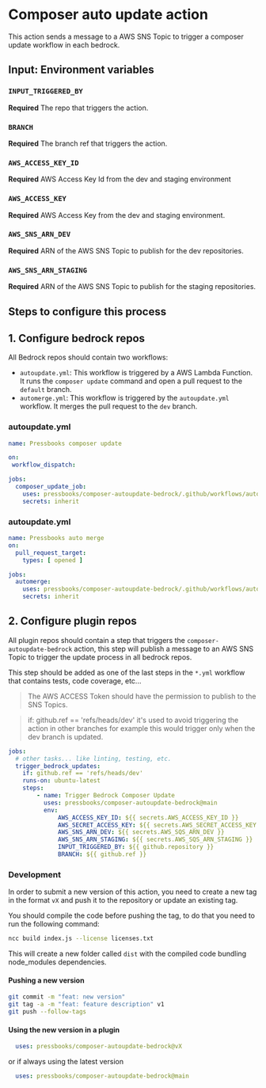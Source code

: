 # Composer auto update action

This action sends a message to a AWS SNS Topic to trigger a composer update workflow in each bedrock.

## Input: Environment variables

### `INPUT_TRIGGERED_BY`

**Required** The repo that triggers the action.

### `BRANCH`

**Required** The branch ref that triggers the action.

### `AWS_ACCESS_KEY_ID`

**Required** AWS Access Key Id from the dev and staging environment

### `AWS_ACCESS_KEY`

**Required** AWS Access Key from the dev and staging environment.

### `AWS_SNS_ARN_DEV`

**Required** ARN of the AWS SNS Topic to publish for the dev repositories.

### `AWS_SNS_ARN_STAGING`

**Required** ARN of the AWS SNS Topic to publish for the staging repositories.

## Steps to configure this process

## 1. Configure bedrock repos

All Bedrock repos should contain two workflows:

* `autoupdate.yml`: This workflow is triggered by a AWS Lambda Function. It runs the `composer update` command and open a pull request to the `default` branch.
* `automerge.yml`: This workflow is triggered by the `autoupdate.yml` workflow. It merges the pull request to the `dev` branch.

### autoupdate.yml

```yaml
name: Pressbooks composer update

on:
 workflow_dispatch:

jobs:
  composer_update_job:
    uses: pressbooks/composer-autoupdate-bedrock/.github/workflows/auto-update.yml@main
    secrets: inherit
```

### autoupdate.yml

```yaml
name: Pressbooks auto merge
on:
  pull_request_target:
    types: [ opened ]

jobs:
  automerge:
    uses: pressbooks/composer-autoupdate-bedrock/.github/workflows/auto-merge.yml@main
    secrets: inherit
```

## 2. Configure plugin repos

All plugin repos should contain a step that triggers the `composer-autoupdate-bedrock` action, this step will publish a message to an AWS SNS Topic to trigger the update process in all bedrock repos.

This step should be added as one of the last steps in the `*.yml` workflow that contains tests, code coverage, etc...

> The AWS ACCESS Token should have the permission to publish to the SNS Topics.

> if: github.ref == 'refs/heads/dev' it's used to avoid triggering the action in other branches for example this would trigger only when the dev branch is updated.

```yaml
jobs:
  # other tasks... like linting, testing, etc.
  trigger_bedrock_updates:
    if: github.ref == 'refs/heads/dev'
    runs-on: ubuntu-latest
    steps:
        - name: Trigger Bedrock Composer Update
          uses: pressbooks/composer-autoupdate-bedrock@main
          env:
              AWS_ACCESS_KEY_ID: ${{ secrets.AWS_ACCESS_KEY_ID }}
              AWS_SECRET_ACCESS_KEY: ${{ secrets.AWS_SECRET_ACCESS_KEY }}
              AWS_SNS_ARN_DEV: ${{ secrets.AWS_SQS_ARN_DEV }}
              AWS_SNS_ARN_STAGING: ${{ secrets.AWS_SQS_ARN_STAGING }}
              INPUT_TRIGGERED_BY: ${{ github.repository }}
              BRANCH: ${{ github.ref }}

```

### Development

In order to submit a new version of this action, you need to create a new tag in the format `vX` and push it to the repository or update an existing tag.

You should compile the code before pushing the tag, to do that you need to run the following command:

```bash
ncc build index.js --license licenses.txt
```

This will create a new folder called `dist` with the compiled code bundling node_modules dependencies.

#### Pushing a new version

```bash
git commit -m "feat: new version"
git tag -a -m "feat: feature description" v1
git push --follow-tags
```
#### Using the new version in a plugin

```yaml
  uses: pressbooks/composer-autoupdate-bedrock@vX    
```

or if always using the latest version

```yaml
  uses: pressbooks/composer-autoupdate-bedrock@main   
```
